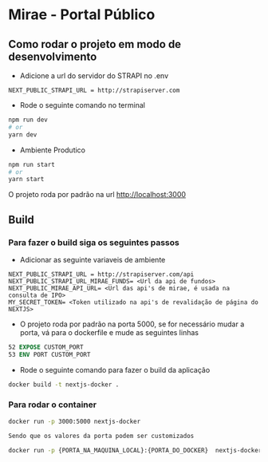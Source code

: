 # Mirae - Portal Público

## Como rodar o projeto em modo de desenvolvimento

- Adicione a url do servidor do STRAPI no .env

```env
NEXT_PUBLIC_STRAPI_URL = http://strapiserver.com
```

- Rode o seguinte comando no terminal

```bash
npm run dev
# or
yarn dev
```

- Ambiente Produtico

```bash
npm run start
# or
yarn start
```

O projeto roda por padrão na url [http://localhost:3000](http://localhost:3000)

## Build

### Para fazer o build siga os seguintes passos

- Adicionar as seguinte variaveis de ambiente

```env
NEXT_PUBLIC_STRAPI_URL = http://strapiserver.com/api
NEXT_PUBLIC_STRAPI_URL_MIRAE_FUNDS= <Url da api de fundos>
NEXT_PUBLIC_MIRAE_API_URL= <Url das api's de mirae, é usada na consulta de IPO>
MY_SECRET_TOKEN= <Token utilizado na api's de revalidação de página do NEXTJS>
```

- O projeto roda por padrão na porta 5000, se for necessário mudar a porta, vá para o dockerfile e mude as seguintes linhas

```dockerfile
52 EXPOSE CUSTOM_PORT
53 ENV PORT CUSTOM_PORT
```

- Rode o seguinte comando para fazer o build da aplicação

```bash
docker build -t nextjs-docker .
```

### Para rodar o container

```bash
docker run -p 3000:5000 nextjs-docker

Sendo que os valores da porta podem ser customizados

docker run -p {PORTA_NA_MAQUINA_LOCAL}:{PORTA_DO_DOCKER}  nextjs-docker
```
